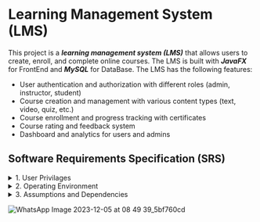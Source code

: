 # Learning Management System (LMS)
This project is a ___learning management system (LMS)___ that allows users to create, enroll, and complete online courses. The LMS is built with ___JavaFX___ for FrontEnd and ___MySQL___ for DataBase. The LMS has the following features:

- User authentication and authorization with different roles (admin, instructor, student)
- Course creation and management with various content types (text, video, quiz, etc.)
- Course enrollment and progress tracking with certificates
- Course rating and feedback system
- Dashboard and analytics for users and admins

## Software Requirements Specification (SRS)

<details>
  <summary> 1. User Privilages </summary>
  
  <br/>There are 3 types of users in the LMS: 
  <br/>___Admins (University | Colleges | Schools) :___
       - Has an Admin account
       - Can issue courses to students 
       - Has the access to accounts of Instructors
       - Has the access to accounts of Students
       - Manage the courses in each of the categories
  <br/>___Super Users (Instructors | Faculties) :___
       - Can have super user account
       - An Instructor will be able to create courses
       - Can view all the category of courses
       - Can view the no.of courses in each category
       - Can view the reviews of their courses
       - Can edit their courses
       - Can post some quiz and assignments
  <br/>___Users (Students) :___
       - Can have a user account
       - Can get lifetime access to any courses
       - Have access to their dashboards
       - Can add ratings and reviews to the courses after completion
       - Receive a Certificate of completion
       - Can search for a required course
       - Can attend the quiz and complete the assesments
</details>
<details>
  <summary> 2. Operating Environment </summary>

  <br/> ___Software Configurations___
  - The product will be operating in windows environment. 
  - The Learning Management System is a website and shall operate in all famous browsers like Microsoft Internet Explorer,Google Chrome,and Mozilla Firefox.
  - Also it will be compatible with the IE 6.0. Most of the features will be compatible with the Mozilla Firefox & Opera 7.0 or higher version.
  - The only requirement to use this online product would be the internet connection.  
  
  ___The hardware configuration___
  - _Storage :_ Hard Disk: 40 GB .
  - _Input Devices :_ Keyboard: 122 keys, mouse ...
  - _Output Devices:_ Monitor: 15” Color monitor, printer ...

</details>
<details>
  <summary> 3. Assumptions and Dependencies </summary>

<br/> ___Assumptions :___ 
- The coding should be error free
- The system should be user-friendly so that it is easy to use for the users
- The information of all users, courses and certifications must be stored in a database that is 
accessible by the website
- The system should have more storage capacity and provide fast access to the database
- The system should provide search facility and support quick transactions
- Users may access from any computer that has Internet browsing capabilities and an 
Internet connection
- Users must have their correct usernames and passwords to enter into their online accounts 
and do actions

___Dependencies :___ 
- The specific hardware and software due to which the product will be run
- On the basis of listing requirements and specification the project will be developed and 
run
- The admins should have proper understanding of the product
- The information of all the users must be stored in a database that is accessible by the 
LMS
- Any update regarding the Certificates from the courses is to be recorded to the database and the
data entered should be correct
</details>


![WhatsApp Image 2023-12-05 at 08 49 39_5bf760cd](https://github.com/N-Balahariraj/LMS-Project_Leap/assets/123380494/60644b29-f4e7-420b-a7f3-b73fe8817f3b)
